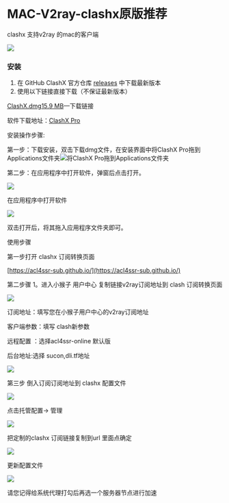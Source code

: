 # MAC-V2ray-clashx原版推荐

clashx 支持v2ray 的mac的客户端

![](https://www.shenlejiang.xyz/wp-content/uploads/2021/04/%E6%88%AA%E5%B1%8F2021-04-28-%E4%B8%8B%E5%8D%883.22.26.png)

### 安装 <a id="e655a410f"></a>

1. 在 GitHub ClashX 官方仓库 [releases](https://github.com/yichengchen/clashX/releases) 中下载最新版本
2. 使用以下链接直接下载（不保证最新版本）

[ClashX.dmg15.9 MB](https://bluedoc.io/uploads/0d7ue27cerx67nuzs3w7f7vr7ggf)—下载链接

软件下载地址：[ClashX Pro](http://download.xiaohouzi.club:276/upload/ClashX.dmg)

安装操作步骤:

第一步：下载安装，双击下载dmg文件，在安装界面中将ClashX Pro拖到Applications文件夹![](https://ava.shenlejiang.xyz/wp-content/uploads/2021/04/c111.png)将ClashX Pro拖到Applications文件夹

第二步：在应用程序中打开软件，弹窗后点击打开。

![](https://ava.shenlejiang.xyz/wp-content/uploads/2021/04/c222.png)

在应用程序中打开软件

![](https://ava.shenlejiang.xyz/wp-content/uploads/2021/04/c333.png)

双击打开后，将其拖入应用程序文件夹即可。

使用步骤

第一步打开 clashx 订阅转换页面

[https://acl4ssr-sub.github.io/](https://acl4ssr-sub.github.io/)

第二步骤 1。进入小猴子 用户中心 复制链接v2ray订阅地址到 clash 订阅转换页面

![](https://www.shenlejiang.xyz/wp-content/uploads/2021/04/%E6%88%AA%E5%B1%8F2021-04-28-%E4%B8%8B%E5%8D%883.35.39.png)

订阅地址：填写您在小猴子用户中心的v2ray订阅地址

客户端参数：填写 clash新参数

远程配置 ：选择acl4ssr-online 默认版

后台地址:选择 sucon,dli.tf地址

![](https://www.shenlejiang.xyz/wp-content/uploads/2021/04/%E6%88%AA%E5%B1%8F2021-04-28-%E4%B8%8B%E5%8D%883.20.20-1024x499.png)

第三步 倒入订阅订阅地址到 clashx 配置文件

![](https://www.shenlejiang.xyz/wp-content/uploads/2021/04/%E6%88%AA%E5%B1%8F2021-04-28-%E4%B8%8B%E5%8D%883.26.00.png)

点击托管配置-&gt; 管理

![](https://www.shenlejiang.xyz/wp-content/uploads/2021/04/%E6%88%AA%E5%B1%8F2021-04-28-%E4%B8%8B%E5%8D%883.26.40.png)

把定制的clashx 订阅链接复制到url 里面点确定

![](https://www.shenlejiang.xyz/wp-content/uploads/2021/04/%E6%88%AA%E5%B1%8F2021-04-28-%E4%B8%8B%E5%8D%883.46.49.png)

更新配置文件

![](https://www.shenlejiang.xyz/wp-content/uploads/2021/04/%E6%88%AA%E5%B1%8F2021-04-28-%E4%B8%8B%E5%8D%883.47.39.png)

请您记得给系统代理打勾后再选一个服务器节点进行加速

